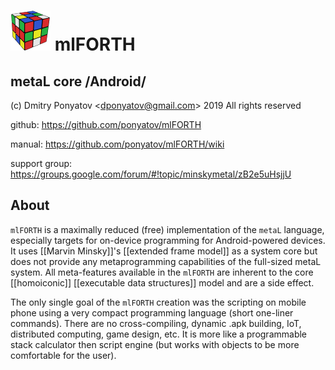 # ![logo](app/src/main/res/mipmap-mdpi/ic_launcher.png) mlFORTH
## metaL core /Android/

(c) Dmitry Ponyatov <<dponyatov@gmail.com>> 2019 All rights reserved

github: https://github.com/ponyatov/mlFORTH

manual: https://github.com/ponyatov/mlFORTH/wiki

support group: https://groups.google.com/forum/#!topic/minskymetal/zB2e5uHsjjU

## About

``mlFORTH`` is a maximally reduced (free) implementation of the ``metaL`` 
language, especially targets for on-device programming for Android-powered 
devices. It uses [[Marvin Minsky]]'s [[extended frame model]] as a system core 
but does not provide any metaprogramming capabilities of the full-sized metaL 
system. All meta-features available in the ``mlFORTH`` are inherent to the 
core [[homoiconic]] [[executable data structures]] model and are a side effect.

The only single goal of the ``mlFORTH`` creation was the scripting on mobile 
phone using a very compact programming language (short one-liner commands). 
There are no cross-compiling, dynamic .apk building, IoT, distributed 
computing, game design, etc. It is more like a programmable stack calculator 
then script engine (but works with objects to be more comfortable for the user).

